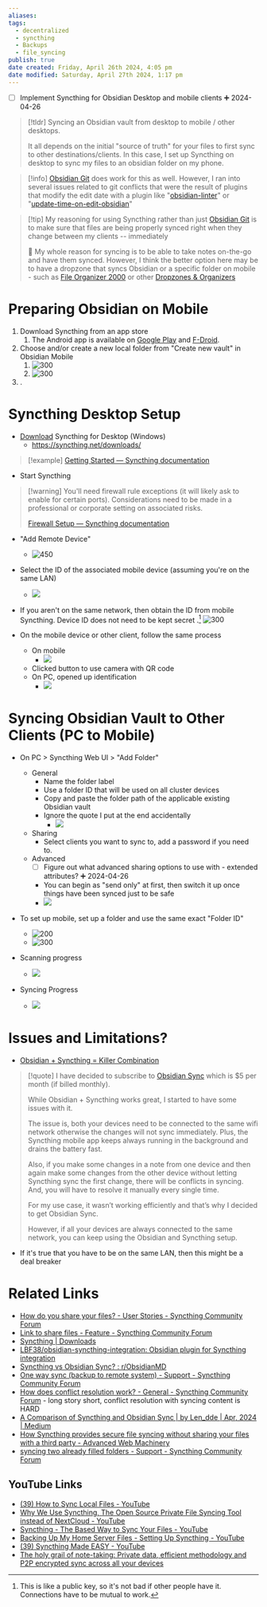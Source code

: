 ```yaml
---
aliases: 
tags:
  - decentralized
  - syncthing
  - Backups
  - file_syncing
publish: true
date created: Friday, April 26th 2024, 4:05 pm
date modified: Saturday, April 27th 2024, 1:17 pm
---
```


- [ ] Implement Syncthing for Obsidian Desktop and mobile clients ➕ 2024-04-26

> [!tldr] Syncing an Obsidian vault from desktop to mobile / other desktops. 
> 
> It all depends on the initial "source of truth" for your files to first sync to other destinations/clients. In this case, I set up Syncthing on desktop to sync my files to an obsidian folder on my phone.  

> [!info] [Obsidian Git](https://github.com/denolehov/obsidian-git) does work for this as well. However, I ran into several issues related to git conflicts that were the result of plugins that modify the edit date with a plugin like "[obsidian-linter](https://github.com/platers/obsidian-linter)" or "[update-time-on-edit-obsidian](https://github.com/beaussan/update-time-on-edit-obsidian)"

> [!tip] My reasoning for using Syncthing rather than just [Obsidian Git](../../Obsidian%20Git/Obsidian%20Git.md) is to make sure that files are being properly synced right when they change between my clients -- immediately 
> 
> 🤔 My whole reason for syncing is to be able to take notes on-the-go and have them synced.  However, I think the better option here may be to have a dropzone that syncs Obsidian or a specific folder on mobile - such as [File Organizer 2000](../../Auto%20-%20Tagging,%20Linking,%20Dropzones%20&%20Organizers/File%20Organizer%202000/File%20Organizer%202000.md) or other [Dropzones & Organizers](../../Auto%20-%20Tagging,%20Linking,%20Dropzones%20&%20Organizers/Auto%20-%20Tagging,%20Linking,%20Dropzones%20&%20Organizers.md)
# Preparing Obsidian on Mobile
1. Download Syncthing from an app store
	1. The Android app is available on [Google Play](https://play.google.com/store/apps/details?id=com.nutomic.syncthingandroid) and [F-Droid](https://f-droid.org/packages/com.nutomic.syncthingandroid/).
2. Choose and/or create a new local folder from "Create new vault" in Obsidian Mobile
	1. ![300](_attachments/Syncthing%20for%20Obsidian%20Notes/IMG-20240427131720165.png)
	2. ![300](_attachments/Syncthing%20for%20Obsidian%20Notes/IMG-20240427131720210.png)
3. .
# Syncthing Desktop Setup
- [Download](https://github.com/Bill-Stewart/SyncthingWindowsSetup/releases/) Syncthing for Desktop (Windows)
	- https://syncthing.net/downloads/ 

> [!example] [Getting Started — Syncthing documentation](https://docs.syncthing.net/intro/getting-started.html)

- Start Syncthing

> [!warning] You'll need firewall rule exceptions (it will likely ask to enable for certain ports). Considerations need to be made in a professional or corporate setting on associated risks.
> 
> [Firewall Setup — Syncthing documentation](https://docs.syncthing.net/users/firewall.html#firewall-setup)

- "Add Remote Device"
	- ![450](_attachments/Syncthing%20for%20Obsidian%20Notes/IMG-20240427131720262.png)

- Select the ID of the associated mobile device (assuming you're on the same LAN)
	- ![](_attachments/Syncthing%20for%20Obsidian%20Notes/IMG-20240427131720304.png)

- If you aren't on the same network, then obtain the ID from mobile Syncthing.  Device ID does not need to be kept secret .[^1]
![300](_attachments/Syncthing%20for%20Obsidian%20Notes/IMG-20240427131720353.png)

- On the mobile device or other client, follow the same process
	- On mobile
		- ![](_attachments/Syncthing%20for%20Obsidian%20Notes/IMG-20240427131720400.png)
	- Clicked button to use camera with QR code
	- On PC, opened up identification
		- ![](_attachments/Syncthing%20for%20Obsidian%20Notes/IMG-20240427131720436.png)

# Syncing Obsidian Vault to Other Clients (PC to Mobile)
- On PC > Syncthing Web UI > "Add Folder"
	- General
		- Name the folder label
		- Use a folder ID that will be used on all cluster devices
		- Copy and paste the folder path of the applicable existing Obsidian vault
		- Ignore the quote I put at the end accidentally
			- ![](_attachments/Syncthing%20for%20Obsidian%20Notes/IMG-20240427131720473.png)
	- Sharing
		- Select clients you want to sync to, add a password if you need to.
	- Advanced
		- [ ] Figure out what advanced sharing options to use with - extended attributes? ➕ 2024-04-26
		- You can begin as "send only" at first, then switch it up once things have been synced just to be safe
		- ![](_attachments/Syncthing%20for%20Obsidian%20Notes/IMG-20240427131720519.png)

- To set up mobile, set up a folder and use the same exact "Folder ID"
	- ![200](_attachments/Syncthing%20for%20Obsidian%20Notes/IMG-20240427131720562.png)
	- ![300](_attachments/Syncthing%20for%20Obsidian%20Notes/IMG-20240427131720617.png)

- Scanning progress
	- ![](_attachments/Syncthing%20for%20Obsidian%20Notes/IMG-20240427131720660.png)
- Syncing Progress
	- ![](_attachments/Syncthing%20for%20Obsidian%20Notes/IMG-20240427131720695.png)
# Issues and Limitations?
- [Obsidian + Syncthing = Killer Combination](https://deepakness.com/blog/obsidian-syncthing/)

> [!quote] I have decided to subscribe to [Obsidian Sync](https://obsidian.md/sync) which is $5 per month (if billed monthly).
> 
> While Obsidian + Syncthing works great, I started to have some issues with it.
> 
> The issue is, both your devices need to be connected to the same wifi network otherwise the changes will not sync immediately. Plus, the Syncthing mobile app keeps always running in the background and drains the battery fast.
> 
> Also, if you make some changes in a note from one device and then again make some changes from the other device without letting Syncthing sync the first change, there will be conflicts in syncing. And, you will have to resolve it manually every single time.
> 
> For my use case, it wasn’t working efficiently and that’s why I decided to get Obsidian Sync.
> 
> However, if all your devices are always connected to the same network, you can keep using the Obsidian and Syncthing setup.

- If it's true that you have to be on the same LAN, then this might be a deal breaker

# Related Links
- [How do you share your files? - User Stories - Syncthing Community Forum](https://forum.syncthing.net/t/how-do-you-share-your-files/2515)
- [Link to share files - Feature - Syncthing Community Forum](https://forum.syncthing.net/t/link-to-share-files/2825/2) 
- [Syncthing | Downloads](https://syncthing.net/downloads/)
- [LBF38/obsidian-syncthing-integration: Obsidian plugin for Syncthing integration](https://github.com/LBF38/obsidian-syncthing-integration)
- [Syncthing vs Obsidian Sync? : r/ObsidianMD](https://www.reddit.com/r/ObsidianMD/comments/xrn9ul/syncthing_vs_obsidian_sync/) 
- [One way sync (backup to remote system) - Support - Syncthing Community Forum](https://forum.syncthing.net/t/one-way-sync-backup-to-remote-system/20341) 
- [How does conflict resolution work? - General - Syncthing Community Forum](https://forum.syncthing.net/t/how-does-conflict-resolution-work/15113) - long story short, conflict resolution with syncing content is HARD
- [A Comparison of Syncthing and Obsidian Sync | by Len_dde | Apr, 2024 | Medium](https://medium.com/@lennart.dde/a-comparison-of-syncthing-and-obsidian-sync-fd0c2376cc04#:~:text=In%20conclusion%2C%20both%20Syncthing%20and,conscious%20users%20with%20technical%20expertise.)
- [How Syncthing provides secure file syncing without sharing your files with a third party - Advanced Web Machinery](https://advancedweb.hu/how-syncthing-provides-secure-file-syncing-without-sharing-your-files-with-a-third-party/) 
- [syncing two already filled folders - Support - Syncthing Community Forum](https://forum.syncthing.net/t/syncing-two-already-filled-folders/21161)
## YouTube Links
- [(39) How to Sync Local Files - YouTube](https://www.youtube.com/watch?v=dBVTedUWbfg)
- [Why We Use Syncthing, The Open Source Private File Syncing Tool instead of NextCloud - YouTube](https://www.youtube.com/watch?v=bNiiJe8NpEw)
- [Syncthing - The Based Way to Sync Your Files - YouTube](https://www.youtube.com/watch?v=Uag8PJaO0N4)
- [Backing Up My Home Server Files - Setting Up Syncthing - YouTube](https://www.youtube.com/watch?v=V4kWJ8JcdtM)
- [(39) Syncthing Made EASY - YouTube](https://www.youtube.com/watch?v=PSx-BkMOPF4)
- [The holy grail of note-taking: Private data, efficient methodology and P2P encrypted sync across all your devices](https://dev.to/maxime1992/the-holy-grail-of-note-taking-private-data-efficient-methodology-and-p2p-encrypted-sync-across-all-your-devices-1ih3)

[^1]: This is like a public key, so it's not bad if other people have it.  Connections have to be mutual to work.